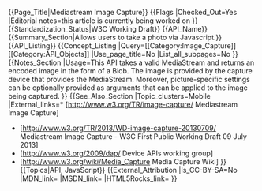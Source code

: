 {{Page_Title|Mediastream Image Capture}}
{{Flags
|Checked_Out=Yes
|Editorial notes=this article is currently being worked on
}}
{{Standardization_Status|W3C Working Draft}}
{{API_Name}}
{{Summary_Section|Allows users to take a photo via Javascript.}}
{{API_Listing}}
{{Concept_Listing
|Query=[[Category:Image_Capture]][[Category:API_Objects]]
|Use_page_title=No
|List_all_subpages=No
}}
{{Notes_Section
|Usage=This API takes a valid MediaStream and returns an encoded image in the form of a Blob. The image is provided by the capture device that provides the MediaStream. Moreover, picture-specific settings can be optionally provided as arguments that can be applied to the image being captured.
}}
{{See_Also_Section
|Topic_clusters=Mobile
|External_links=* [http://www.w3.org/TR/image-capture/ Mediastream Image Capture]
* [http://www.w3.org/TR/2013/WD-image-capture-20130709/ Mediastream Image Capture - W3C First Public Working Draft 09 July 2013]
* [http://www.w3.org/2009/dap/ Device APIs working group]
* [http://www.w3.org/wiki/Media_Capture Media Capture Wiki]
}}
{{Topics|API, JavaScript}}
{{External_Attribution
|Is_CC-BY-SA=No
|MDN_link=
|MSDN_link=
|HTML5Rocks_link=
}}